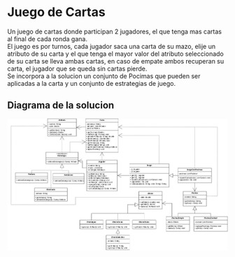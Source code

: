 # Juego de Cartas
Un juego de cartas donde participan 2 jugadores, el que tenga mas cartas al final de cada ronda gana.  
El juego es por turnos, cada jugador saca una carta de su mazo, elije un atributo de su carta y el que tenga el mayor valor del atributo seleccionado de su carta se lleva ambas cartas, en caso de empate ambos recuperan su carta, el jugador que se queda sin cartas pierde.  
Se incorpora a la solucion un conjunto de Pocimas que pueden ser aplicadas a la carta y un conjunto de estrategias de juego.  

## Diagrama de la solucion
![Diagrama de la solucion](Diagrama-juego-de-cartas.png)
